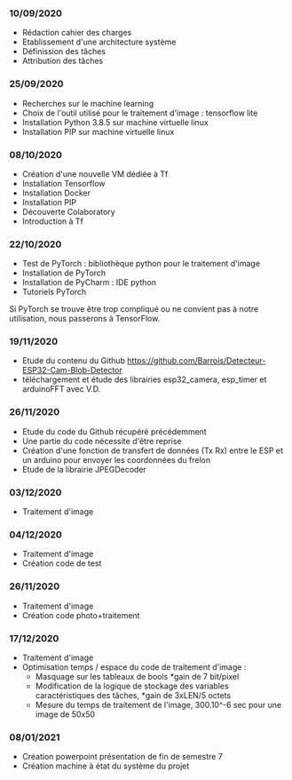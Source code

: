 ### 10/09/2020
- Rédaction cahier des charges
- Etablissement d'une architecture système
- Définission des tâches
- Attribution des tâches

### 25/09/2020
- Recherches sur le machine learning
- Choix de l'outil utilisé pour le traitement d'image : tensorflow lite
- Installation Python 3.8.5 sur machine virtuelle linux
- Installation PIP sur machine virtuelle linux

### 08/10/2020
- Création d'une nouvelle VM dédiée à Tf
- Installation Tensorflow
- Installation Docker
- Installation PIP
- Découverte Colaboratory
- Introduction à Tf

### 22/10/2020
- Test de PyTorch : bibliothèque python pour le traitement d'image
- Installation de PyTorch
- Installation de PyCharm : IDE python
- Tutoriels PyTorch

Si PyTorch se trouve être trop compliqué ou ne convient pas à notre utilisation, nous passerons à TensorFlow.

### 19/11/2020
- Etude du contenu du Github https://github.com/Barrois/Detecteur-ESP32-Cam-Blob-Detector
- téléchargement et étude des librairies esp32_camera, esp_timer et arduinoFFT avec V.D. 

### 26/11/2020
- Etude du code du Github récupéré précédemment
- Une partie du code nécessite d'être reprise
- Création d'une fonction de transfert de données (Tx Rx) entre le ESP et un arduino pour envoyer les coordonnées du frelon
- Etude de la librairie JPEGDecoder

### 03/12/2020
- Traitement d'image

### 04/12/2020
- Traitement d'image
- Création code de test

### 26/11/2020
- Traitement d'image
- Création code photo+traitement

### 17/12/2020
- Traitement d'image
- Optimisation temps / espace du code de traitement d'image :
    - Masquage sur les tableaux de bools *gain de 7 bit/pixel
    - Modification de la logique de stockage des variables caractéristiques des tâches, *gain de 3xLEN/5 octets
    - Mesure du temps de traitement de l'image, 300.10^-6 sec pour une image de 50x50

### 08/01/2021
- Création powerpoint présentation de fin de semestre 7
- Création machine à état du système du projet
